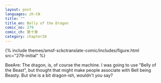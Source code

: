 ```yaml
---
layout: post
languages: zh-CN
title: ""
title_en: Belly of the Dragon
comic_no: 279
comic_ch: 第十章
category: chapter10
---
```

{% include themes/amsf-sckctranslate-comic/includes/figure.html src="279-initial" %}

BeeAre: The dragon, is, of course the machine. I was going to use "Belly of the Beast", but thought that might make people associate with Bell being Beasty. But she is a bit dragon-ish, wouldn't you say?
